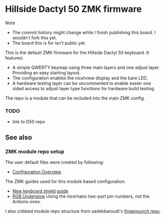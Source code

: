 # Hillside Dactyl 50 ZMK firmware

> [!Note]
> -   The commit history might change while I finish publishing this board.
>     I wouldn't fork this yet.
> -   The board this is for isn't public yet.


This is the default ZMK firmware for the Hillside Dactyl 50 keyboard.
It features:

-   A simple QWERTY keymap using three main layers
    and one adjust layer. Providing an easy starting layout.
-   The configuration enables the nice!view display and the bare LED.
-   A hardware testing layer can be uncommented to enable easier one sided
    access to adjust layer type functions for hardware build testing.

The repo is a module that can be included into the main ZMK config.

### TODO

- link to D50 repo

## See also

### ZMK module repo setup

The user default files were created by following:

- [Configuration Overview](https://zmk.dev/docs/config)

The ZMK guides used for this module based configuration:

- [New keyboard shield guide](https://zmk.dev/docs/development/new-shields)
- [RGB Underglow](https://zmk.dev/docs/features/underglow#adding-rgb-underglow-to-a-board)
  Using the nice!nano two-part pin numbers, not the Arduino ones.

I also cribbed module repo structure from sadekbaroudi's
[fingerpunch repo](https://github.com/sadekbaroudi/zmk-fingerpunch-keyboards).
